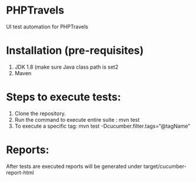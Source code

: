 # PHPTravels
UI test automation for PHPTravels 

# Installation (pre-requisites)
1. JDK 1.8 (make sure Java class path is set2
2. Maven

# Steps to execute tests:
1. Clone the repository.
2. Run the command to execute entire suite : mvn test
3. To execute a specific tag: mvn test  -Dcucumber.filter.tags=“@tagName"  

# Reports:
After tests are executed reports will be generated under
target/cucumber-report-html

